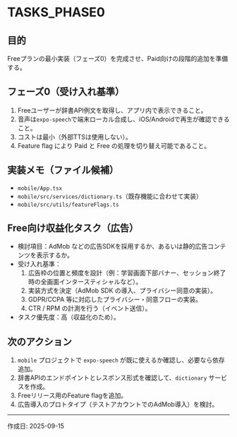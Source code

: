 # TASKS_PHASE0

## 目的
Freeプランの最小実装（フェーズ0）を完成させ、Paid向けの段階的追加を準備する。

## フェーズ0（受け入れ基準）
1. Freeユーザーが辞書API例文を取得し、アプリ内で表示できること。
2. 音声は`expo-speech`で端末ローカル合成し、iOS/Androidで再生が確認できること。
3. コストは最小（外部TTSは使用しない）。
4. Feature flag により Paid と Free の処理を切り替え可能であること。

## 実装メモ（ファイル候補）
- `mobile/App.tsx`
- `mobile/src/services/dictionary.ts`（既存機能に合わせて実装）
- `mobile/src/utils/featureFlags.ts`

## Free向け収益化タスク（広告）
- 検討項目：AdMob などの広告SDKを採用するか、あるいは静的広告コンテンツを表示するか。
- 受け入れ基準：
  1. 広告枠の位置と頻度を設計（例：学習画面下部バナー、セッション終了時の全画面インタースティシャルなど）。
  2. 実装方式を決定（AdMob SDK の導入、プライバシー同意の実装）。
  3. GDPR/CCPA 等に対応したプライバシー・同意フローの実装。 
  4. CTR / RPM の計測を行う（イベント送信）。
- タスク優先度：高（収益化のため）。

## 次のアクション
1. `mobile` プロジェクトで `expo-speech` が既に使えるか確認し、必要なら依存追加。
2. 辞書APIのエンドポイントとレスポンス形式を確認して、`dictionary` サービスを作成。
3. Freeリリース用のFeature flagを追加。
4. 広告導入のプロトタイプ（テストアカウントでのAdMob導入）を検討。

---
作成日: 2025-09-15
